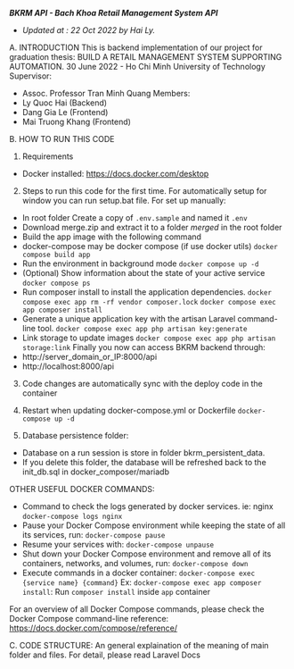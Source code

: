 ***BKRM API - Bach Khoa Retail Management System API***
- _Updated at : 22 Oct 2022 by Hai Ly._

A. INTRODUCTION
This is backend implementation of our project for graduation thesis: BUILD A RETAIL MANAGEMENT SYSTEM SUPPORTING AUTOMATION.
30 June 2022 - Ho Chi Minh University of Technology
Supervisor: 
- Assoc. Professor Tran Minh Quang
Members: 
- Ly Quoc Hai (Backend)
- Dang Gia Le (Frontend)
- Mai Truong Khang (Frontend)

B. HOW TO RUN THIS CODE
1. Requirements
- Docker installed: https://docs.docker.com/desktop

2. Steps to run this code for the first time.
For automatically setup for window you can run setup.bat file.
For set up manually:
- In root folder Create a copy of ```.env.sample``` and named it ```.env```
- Download merge.zip and extract it to a folder *merged* in the root folder
- Build the app image with the following command
- docker-compose may be docker compose (if use docker utils)
```docker compose build app```
- Run the environment in background mode
```docker compose up -d```
- (Optional) Show information about the state of your active service
```docker compose ps```
- Run composer install to install the application dependencies.
```docker compose exec app rm -rf vendor composer.lock```
```docker compose exec app composer install```
- Generate a unique application key with the artisan Laravel command-line tool.
```docker compose exec app php artisan key:generate```
- Link storage to update images
```docker compose exec app php artisan storage:link```
Finally you now can access BKRM backend through:
- http://server_domain_or_IP:8000/api
- http://localhost:8000/api

3. Code changes are automatically sync with the deploy code in the container

4. Restart when updating docker-compose.yml or Dockerfile
```docker-compose up -d```

5. Database persistence folder:
- Database on a run session is store in folder bkrm_persistent_data.
- If you delete this folder, the database will be refreshed back to the init_db.sql in docker_composer/mariadb

OTHER USEFUL DOCKER COMMANDS:
- Command to check the logs generated by docker services. ie: nginx
```docker-compose logs nginx```
- Pause your Docker Compose environment while keeping the state of all its services, run:
```docker-compose pause```
- Resume your services with:
```docker-compose unpause```
- Shut down your Docker Compose environment and remove all of its containers, networks, and volumes, run:
```docker-compose down```
- Execute commands in a docker container:
```docker-compose exec {service name} {command}```
Ex: ```docker-compose exec app composer install```: Run ```composer install``` inside ```app``` container

For an overview of all Docker Compose commands, please check the Docker Compose command-line reference:
https://docs.docker.com/compose/reference/

C. CODE STRUCTURE:
An general explaination of the meaning of main folder and files. For detail, please read Laravel Docs

